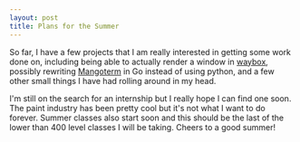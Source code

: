 ```yaml
---
layout: post
title: Plans for the Summer
---
```


So far, I have a few projects that I am really interested in getting some work done on, including being able to actually render a window in [waybox], possibly rewriting [Mangoterm] in Go instead of using python, and a few other small things I have had rolling around in my head.

I'm still on the search for an internship but I really hope I can find one soon. The paint industry has been pretty cool but it's not what I want to do forever. Summer classes also start soon and this should be the last of the lower than 400 level classes I will be taking.
Cheers to a good summer!

[Mangoterm]: https://github.com/wizbright/MangoTerm↑
[waybox]: https://github.com/wizbright/waybox

